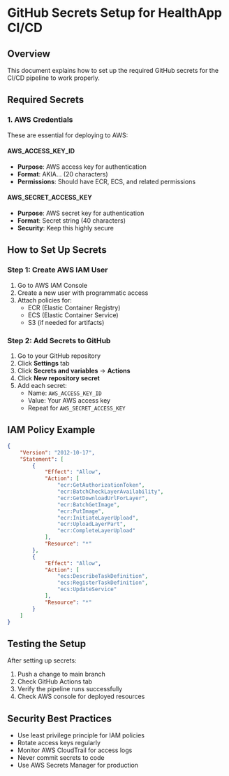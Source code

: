# GitHub Secrets Setup for HealthApp CI/CD

## Overview

This document explains how to set up the required GitHub secrets for the CI/CD pipeline to work properly.

## Required Secrets

### 1. AWS Credentials

These are essential for deploying to AWS:

#### AWS_ACCESS_KEY_ID
- **Purpose**: AWS access key for authentication
- **Format**: AKIA... (20 characters)
- **Permissions**: Should have ECR, ECS, and related permissions

#### AWS_SECRET_ACCESS_KEY
- **Purpose**: AWS secret key for authentication
- **Format**: Secret string (40 characters)
- **Security**: Keep this highly secure

## How to Set Up Secrets

### Step 1: Create AWS IAM User

1. Go to AWS IAM Console
2. Create a new user with programmatic access
3. Attach policies for:
   - ECR (Elastic Container Registry)
   - ECS (Elastic Container Service)
   - S3 (if needed for artifacts)

### Step 2: Add Secrets to GitHub

1. Go to your GitHub repository
2. Click **Settings** tab
3. Click **Secrets and variables** → **Actions**
4. Click **New repository secret**
5. Add each secret:
   - Name: `AWS_ACCESS_KEY_ID`
   - Value: Your AWS access key
   - Repeat for `AWS_SECRET_ACCESS_KEY`

## IAM Policy Example

```json
{
    "Version": "2012-10-17",
    "Statement": [
        {
            "Effect": "Allow",
            "Action": [
                "ecr:GetAuthorizationToken",
                "ecr:BatchCheckLayerAvailability",
                "ecr:GetDownloadUrlForLayer",
                "ecr:BatchGetImage",
                "ecr:PutImage",
                "ecr:InitiateLayerUpload",
                "ecr:UploadLayerPart",
                "ecr:CompleteLayerUpload"
            ],
            "Resource": "*"
        },
        {
            "Effect": "Allow",
            "Action": [
                "ecs:DescribeTaskDefinition",
                "ecs:RegisterTaskDefinition",
                "ecs:UpdateService"
            ],
            "Resource": "*"
        }
    ]
}
```

## Testing the Setup

After setting up secrets:

1. Push a change to main branch
2. Check GitHub Actions tab
3. Verify the pipeline runs successfully
4. Check AWS console for deployed resources

## Security Best Practices

- Use least privilege principle for IAM policies
- Rotate access keys regularly
- Monitor AWS CloudTrail for access logs
- Never commit secrets to code
- Use AWS Secrets Manager for production
